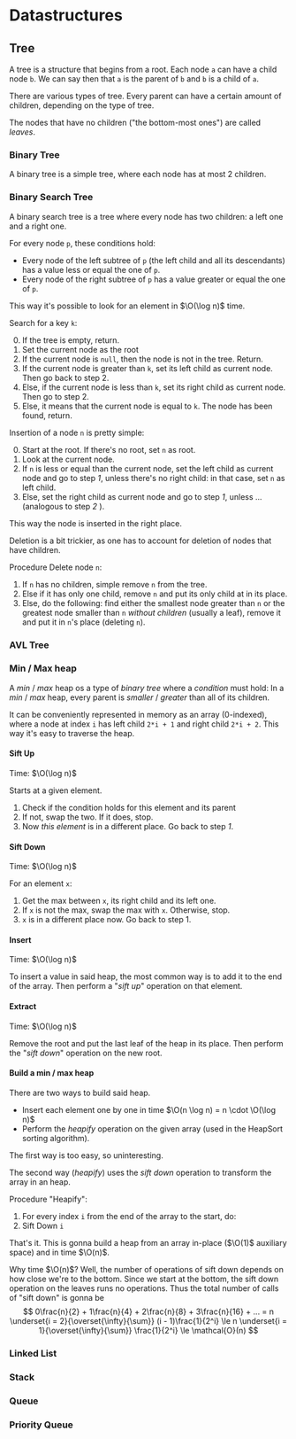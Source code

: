 # Datastructures

## Tree

A tree is a structure that begins from a root. Each node `a` can have a child node `b`. We can say then that
`a` is the parent of `b` and `b` is a child of `a`.

There are various types of tree. Every parent can have a certain amount of children, depending on
the type of tree.

The nodes that have no children ("the bottom-most ones") are called _leaves_.

### Binary Tree

A binary tree is a simple tree, where each node has at most 2 children.

### Binary Search Tree

A binary search tree is a tree where every node has two children: a left one and a right one.

For every node `p`, these conditions hold:

- Every node of the left subtree of `p` (the left child and all its descendants) has a value
  less or equal the one of `p`.
- Every node of the right subtree of `p` has a value greater or equal the one of `p`.

This way it's possible to look for an element in $\O(\log n)$ time.

Search for a key `k`:

0. If the tree is empty, return.
1. Set the current node as the root
2. If the current node is `null`, then the node is not in the tree. Return.
3. If the current node is greater than `k`, set its left child as current node. Then go back to step 2.
4. Else, if the current node is less than `k`, set its right child as current node. Then go to step 2.
5. Else, it means that the current node is equal to `k`. The node has been found, return.

Insertion of a node `n` is pretty simple:

0. Start at the root. If there's no root, set `n` as root.
1. Look at the current node.
2. If `n` is less or equal than the current node, set the left child as current node and go to step _1_, unless
there's no right child: in that case, set `n` as left child.
3. Else, set the right child as current node and go to step _1_,
unless ... (analogous to step _2_ ).

This way the node is inserted in the right place.

Deletion is a bit trickier, as one has to account for deletion of nodes that have children.

Procedure Delete node `n`:

1. If `n` has no children, simple remove `n` from the tree.
2. Else if it has only one child, remove `n` and put its only child at in its place.
3. Else, do the following: find either the smallest node greater than `n` or the greatest node smaller than `n`
_without children_ (usually a leaf), remove it and put it in `n`'s place (deleting `n`).

### AVL Tree

### Min / Max heap

A _min_ / _max_ heap os a type of _binary tree_ where a _condition_ must hold:
In a _min_ / _max_ heap, every parent is _smaller_ / _greater_ than all of its children.

It can be conveniently represented in memory as an array (0-indexed), where a node at index `i` has
left child `2*i + 1` and right child `2*i + 2`. This way it's easy to traverse the heap.

#### Sift Up

Time: $\O(\log n)$

Starts at a given element.
1. Check if the condition holds for this element and its parent
2. If not, swap the two. If it does, stop.
3. Now _this element_ is in a different place. Go back to step _1_.

#### Sift Down

Time: $\O(\log n)$

For an element `x`:
1. Get the max between `x`, its right child and its left one.
2. If `x` is not the max, swap the max with `x`. Otherwise, stop.
3. `x` is in a different place now. Go back to step 1.

#### Insert

Time: $\O(\log n)$

To insert a value in said heap, the most common way is to add it to the end of the array. Then perform a
"_sift up_" operation on that element.

#### Extract

Time: $\O(\log n)$

Remove the root and put the last leaf of the heap in its place. Then perform the "_sift down_" operation on the new root.

#### Build a min / max heap

There are two ways to build said heap.

- Insert each element one by one in time $\O(n \log n) = n \cdot \O(\log n)$
- Perform the _heapify_ operation on the given array (used in the HeapSort sorting algorithm).

The first way is too easy, so uninteresting.

The second way (_heapify_) uses the _sift down_ operation to transform the array in an heap.

Procedure "Heapify":
1. For every index `i` from the end of the array to the start, do:
2. Sift Down `i`

That's it. This is gonna build a heap from an array in-place ($\O(1)$ auxiliary space) and in time $\O(n)$.

Why time $\O(n)$? Well, the number of operations of sift down depends on how close we're to the bottom.
Since we start at the bottom, the sift down operation on the leaves runs no operations.
Thus the total number of calls of "sift down" is gonna be
$$ 0\frac{n}{2} + 1\frac{n}{4} + 2\frac{n}{8} + 3\frac{n}{16} + ... = n \underset{i = 2}{\overset{\infty}{\sum}} (i - 1)\frac{1}{2^i} \le n \underset{i = 1}{\overset{\infty}{\sum}} \frac{1}{2^i} \le \mathcal{O}(n) $$

### Linked List

### Stack

### Queue

### Priority Queue